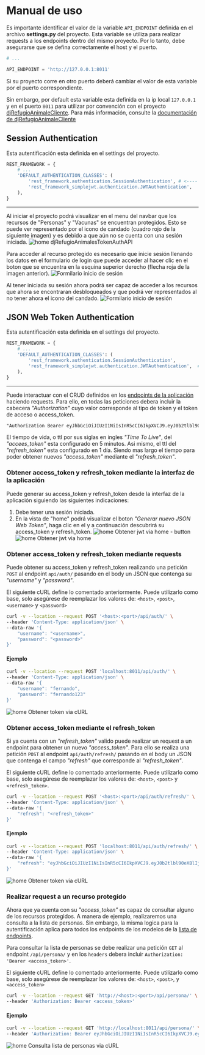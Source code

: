 # Manual de uso

Es importante identificar el valor de la variable `API_ENDPOINT` definida en el archivo __settings.py__ del proyecto. 
Esta variable se utiliza para realizar requests a los endpoints dentro del mismo proyecto. Por lo tanto, debe asegurarse
que se defina correctamente el host y el puerto.

```py
# ...

API_ENDPOINT = 'http://127.0.0.1:8011'
```
Si su proyecto corre en otro puerto deberá cambiar el valor de esta variable por el puerto correspondiente. 

Sin embargo, por default esta variable esta definida en la ip local `127.0.0.1` y en el puerto `8011` para utilizar por 
convención con el proyecto [djRefugioAnimaleCliente](https://github.com/fernandoperezwh/djRefugioAnimalesClient). 
Para más información, consulte la [documentación de djRefugioAnimaleCliente](https://github.com/fernandoperezwh/djRefugioAnimalesClient/blob/master/README.md)


## Session Authentication

Esta autentificación esta definida en el settings del proyecto. 
```py
REST_FRAMEWORK = {
    # ...
    'DEFAULT_AUTHENTICATION_CLASSES': (
        'rest_framework.authentication.SessionAuthentication', # <----
        'rest_framework_simplejwt.authentication.JWTAuthentication',
    ),
}
```
--- 
Al iniciar el proyecto podrá visualizar en el menu del navbar que los recursos de "Personas" y "Vacunas" se encuentran
protegidos. Esto se puede ver representado por el icono de candado (cuadro rojo de la siguiente imagen) y es debido a 
que aún no se cuenta con una sesión iniciada.
![home djRefugioAnimalesTokenAuthAPI](./media/01.png)

Para acceder al recurso protegido es necesario que inicie sesión llenando los datos en el formulario de login que puede
acceder al hacer clic en el boton que se encuentra en la esquina superior derecho (flecha roja de la imagen anterior).
![Formilario inicio de sesión](./media/02.png)

Al tener iniciada su sesión ahora podrá ser capaz de acceder a los recursos que ahora se encontraran desbloqueados y que
podrá ver representados al no tener ahora el icono del candado.
![Formilario inicio de sesión](./media/03.png)


## JSON Web Token Authentication

Esta autentificación esta definida en el settings del proyecto. 
```py
REST_FRAMEWORK = {
    # ...
    'DEFAULT_AUTHENTICATION_CLASSES': (
        'rest_framework.authentication.SessionAuthentication', 
        'rest_framework_simplejwt.authentication.JWTAuthentication',  # <----
    ),
}
```
--- 
Puede interactuar con el CRUD definidos en los [endpoints de la aplicación](./endpoints.md) haciendo requests.
Para ello, en todas las peticiones debera incluir la cabecera _"Authorization"_ cuyo valor corresponde al tipo de token
y el token de acceso o access_token.
```txt
"Authorization Bearer eyJhbGciOiJIUzI1NiIsInR5cCI6IkpXVCJ9.eyJ0b2tlbl90eXBlIjoiYWNjZXNzIiwidXNlcl9pZCI6MiwianRpIjoiMDc0YmNiOTU2MzdhNGQ3NTg5ZWJkMjcxM2FiZmY3ZTEiLCJleHAiOjE2NDQ4NTU1OTZ9.8pDZRh7V_CcCusKkblKCvCNCv_SsmAuFUo0Z6Td-yio"
```

El tiempo de vida, o ttl por sus siglas en ingles _"Time To Live"_, del _"accees_token"_ esta configurado en 5 minutos.
Asi mismo, el ttl del _"refresh_token"_ esta configurado en 1 día. Siendo mas largo el tiempo para poder obtener nuevos 
_"access_token"_ mediante el _"refresh_token"_.

### Obtener access_token y refresh_token mediante la interfaz de la aplicación
Puede generar su access_token y refresh_token desde la interfaz de la aplicación siguiendo las siguientes indicaciones:
 1. Debe tener una sesión iniciada.
 2. En la vista de "home" podrá visualizar el boton _"Generar nuevo JSON Web Token"_, haga clic en el y a continuación descubrirá 
    su access_token y refresh_token.
    ![home Obtener jwt via home - button](./media/04.png)
    ![home Obtener jwt via home](./media/05.png)
 
### Obtener access_token y refresh_token mediante requests
Puede obtener su access_token y refresh_token realizando una petición `POST` al endpoint `api/auth/` pasando en el body 
un JSON que contenga su _"username"_ y _"password"_.

El siguiente cURL define lo comentado anteriormente. Puede utilizarlo como base, solo asegúrese de reemplazar los 
valores de: `<host>`, `<post>`, `<username>` y `<password>`
```bash
curl -v --location --request POST '<host>:<port>/api/auth/' \
--header 'Content-Type: application/json' \
--data-raw '{
    "username": "<username>",
    "password": "<password>"
}'
```


#### Ejemplo
```bash
curl -v --location --request POST 'localhost:8011/api/auth/' \
--header 'Content-Type: application/json' \
--data-raw '{
    "username": "fernando",
    "password": "fernando123"
}'
```
![home Obtener token via cURL](./media/06.png)

### Obtener access_token mediante el refresh_token
Si ya cuenta con un _"refresh_token"_ valido puede realizar un request a un endpoint para obtener un nuevo _"access_token"_.
Para ello se realiza una petición `POST` al endpoint `api/auth/refresh/` pasando en el body un JSON que contenga el campo
_"refresh"_ que corresponde al _"refresh_token"_.

El siguiente cURL define lo comentado anteriormente. Puede utilizarlo como base, solo asegúrese de reemplazar los 
valores de: `<host>`, `<post>` y `<refresh_token>`.
```bash
curl -v --location --request POST '<host>:<port>/api/auth/refresh/' \
--header 'Content-Type: application/json' \
--data-raw '{
    "refresh": "<refresh_token>"
}'
```
#### Ejemplo
```bash
curl -v --location --request POST 'localhost:8011/api/auth/refresh/' \
--header 'Content-Type: application/json' \
--data-raw '{
    "refresh": "eyJhbGciOiJIUzI1NiIsInR5cCI6IkpXVCJ9.eyJ0b2tlbl90eXBlIjoicmVmcmVzaCIsInVzZXJfaWQiOjIsImp0aSI6IjMxZmNkN2ViY2YzNDQyNDlhZjBiYjMwMjNkNDk0NDY4IiwiZXhwIjoxNjQ0OTQ0NTMzfQ.uZeZqpkfS_Q0SNoj1LTUp9wnj8o3TlpJli00er9zTCw"
}'
```
![home Obtener token via cURL](./media/07.png)

### Realizar request a un recurso protegido
Ahora que ya cuenta con su _"access_token"_ es capaz de consultar alguno de los recursos protegidos. 
A manera de ejemplo, realizaremos una consulta a la lista de personas. Sin embargo, la misma logica para la 
autentificación aplica para todos los endpoints de los modelos de la [lista de endpoints](./endpoints.md).

Para consultar la lista de personas se debe realizar una petición `GET` al endpoint `/api/persona/` y en los `headers`
debera incluir `Authorization: 'Bearer <access_token>'`.

El siguiente cURL define lo comentado anteriormente. Puede utilizarlo como base, solo asegúrese de reemplazar los 
valores de: `<host>`, `<post>`, y `<access_token>`

```bash
curl -v --location --request GET 'http://<host>:<port>/api/persona/' \
--header 'Authorization: Bearer <access_token>'
```

#### Ejemplo
```bash
curl -v --location --request GET 'http://localhost:8011/api/persona/' \
--header 'Authorization: Bearer eyJhbGciOiJIUzI1NiIsInR5cCI6IkpXVCJ9.eyJ0b2tlbl90eXBlIjoiYWNjZXNzIiwidXNlcl9pZCI6MiwianRpIjoiZDJmYjQwNzliMjU4NDlhZjllOWU3ZDYxOGRlMzZmZWMiLCJleHAiOjE2NDQ4NTcyODN9.yTIoXlQcXN7cx1jbLIkFsDmkvV480cgRZ8R8or7UPRs'
```
![home Consulta lista de personas via cURL](./media/08.png)
